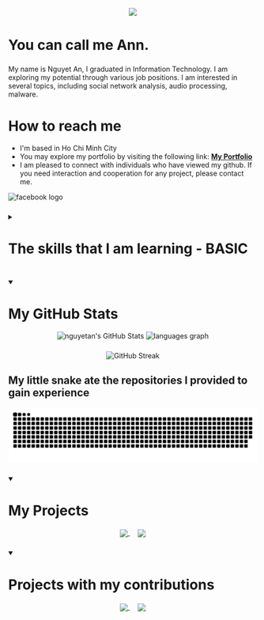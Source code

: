 <p align="center">
  <img src="https://readme-typing-svg.herokuapp.com/?font=Agbalumo&size=35&center=true&vCenter=true&width=500&height=70&duration=4000&lines=Welcome+to+my+page!;" />
</p>

<h1 align="left">You can call me Ann.</h1>

###

<p align="left">My name is Nguyet An, I graduated in Information Technology. I am exploring my potential through various job positions. I am interested in several topics, including social network analysis, audio processing, malware.</p>

# How to reach me

- I'm based in Ho Chi Minh City
- You may explore my portfolio by visiting the following link: <a href="">**My Portfolio**</a>
- I am pleased to connect with individuals who have viewed my github. If you need interaction and cooperation for any project, please contact me.

<div align="left">
  <!-- Repo info cards - https://github.com/badges/shields -->
  
  <img src="https://img.shields.io/static/v1?message=Youtube&logo=youtube&label=&color=FF0000&logoColor=white&labelColor=&style=for-the-badge" height="35" alt="facebook logo"  />
  <img href="https://www.facebook.com/nguyet.an.442553" target="_blank" 
</div>

###

<details> 
  <summary><h1>The skills that I am learning - BASIC</h1></summary>
  <!-- Some badges are from https://github.com/Ileriayo/markdown-badges -->
  <!-- Repo info cards - https://rahuldkjain.github.io/gh-profile-readme-generator/ -->
  <!-- Repo info cards - https://www.profileme.dev/create-profile -->

  <h3>Programming</h3>
      <p align="center"> 
        <img src="https://img.shields.io/badge/python-3670A0?style=for-the-badge&logo=python&logoColor=ffdd54" alt="python"/>
        <img src="https://img.shields.io/badge/html5-%23E34F26.svg?style=for-the-badge&logo=html5&logoColor=white" alt="html5"/> 
        <img src="https://img.shields.io/badge/css3-%231572B6.svg?style=for-the-badge&logo=css3&logoColor=white" alt="css3"/>
      </p>


  <h3>Database</h3>
      <p align="center">
        <img src="https://img.shields.io/badge/MongoDB-%234ea94b.svg?style=for-the-badge&logo=mongodb&logoColor=white" alt="MongoDB"/>
        <img src="https://img.shields.io/badge/mysql-%2300f.svg?style=for-the-badge&logo=mysql&logoColor=white" alt="MySQL"/> 
      </p>


  <h3>AI/ML/DL/DS</h3>
      <p align="center">
          <img src="https://img.shields.io/badge/PyTorch-%23EE4C2C.svg?style=for-the-badge&logo=PyTorch&logoColor=white" alt="PyTorch"/>
          <img src="https://img.shields.io/badge/scikit--learn-%23F7931E.svg?style=for-the-badge&logo=scikit-learn&logoColor=white" alt="scikit-learn"/>
          <img src="https://img.shields.io/badge/pandas-%23150458.svg?style=for-the-badge&logo=pandas&logoColor=white" alt="Pandas"/>
          <img src="https://img.shields.io/badge/numpy-%23013243.svg?style=for-the-badge&logo=numpy&logoColor=white" alt="NumPy"/>
          <img src="https://img.shields.io/badge/Matplotlib-%23ffffff.svg?style=for-the-badge&logo=Matplotlib&logoColor=black" alt="Matplotlib"/>
      </p>



  <h3>Embedded system and IoT</h3>
      <p align="center">
          <img src="https://img.shields.io/badge/-Arduino-00979D?style=for-the-badge&logo=Arduino&logoColor=white" alt="Arduino"/>
      </p>


  <h3>IDEs/Editors, Platforms and Tools</h3>
      <p>
        <p>IDEs/Editors
          <img width="10" />
          <img src="https://img.shields.io/badge/jupyter-%23FA0F00.svg?style=for-the-badge&logo=jupyter&logoColor=white" alt="Jupyter Notebook"/>
          <img src="https://img.shields.io/badge/Visual%20Studio%20Code-0078d7.svg?style=for-the-badge&logo=visual-studio-code&logoColor=white" alt="Visual Studio Code"/>
          <img src="https://img.shields.io/badge/Visual%20Studio-5C2D91.svg?style=for-the-badge&logo=visual-studio&logoColor=white" alt="Visual Studio"/>
          <img src="https://img.shields.io/badge/Android%20Studio-3DDC84.svg?style=for-the-badge&logo=android-studio&logoColor=white" alt="Android Studio"/>
        </p><br>
        <p>Tools
          <img width="10" />
          <img src="https://img.shields.io/badge/jira-%230A0FFF.svg?style=for-the-badge&logo=jira&logoColor=white" alt="Jira"/>
          <img src="https://img.shields.io/badge/-Arduino-00979D?style=for-the-badge&logo=Arduino&logoColor=white" alt="Arduino"/>
        </p>
      </p>
</details>

###

<details open> 
  <summary><h1> My GitHub Stats</h1></summary>
    <div align="center">
      <!-- Repo info cards - https://github.com/brunobritodev/awesome-github-stats -->
      <img  alt="nguyetan's GitHub Stats" src="https://awesome-github-stats.azurewebsites.net/user-stats/nguyetan?cardType=octocat&theme=highcontrast&preferLogin=true" height="188"/>  
      <!-- Repo info cards - https://github.com/maurodesouza/profile-readme-generator -->
      <img src="https://github-readme-stats.vercel.app/api/top-langs?username=nguyetan&locale=en&hide_title=false&layout=compact&card_width=70&langs_count=6&theme=highcontrast&hide_border=false&order=2" height="188" alt="languages graph"  />
  </div>

###

  <!-- Repo info cards -https://github.com/DenverCoder1/github-readme-streak-stats -->
  <div align="center">
    <img href="https://git.io/streak-stats" src="https://streak-stats.demolab.com?user=nguyetan&theme=github-dark&border_radius=5&card_width=449" alt="GitHub Streak" />
  </div>

</details>

###

## My little snake ate the repositories I provided to gain experience
<!-- Repo info cards - https://github.com/Platane/snk -->
<div align="center">
  <picture>
    <source media="(prefers-color-scheme: dark)" srcset="https://raw.githubusercontent.com/platane/platane/output/github-contribution-grid-snake-dark.svg">
    <source media="(prefers-color-scheme: light)" srcset="https://raw.githubusercontent.com/platane/platane/output/github-contribution-grid-snake.svg">
    <img alt="github contribution grid snake animation" src="https://raw.githubusercontent.com/platane/platane/output/github-contribution-grid-snake.svg">
  </picture>
</div>

###

<details open> 
  <summary><h1>My Projects</h1></summary>
  <!-- Repo info cards - https://github.com/anuraghazra/github-readme-stats -->
  <p align="center">
    <a href="https://github.com/nguyetan/irrigation-system">
      <img align="center" src="https://github-readme-stats.anuraghazra1.vercel.app/api/pin/?username=nguyetan&repo=irrigation-system&theme=radical"/>
    </a> 
    <img width="12" />
    <a href="https://github.com/nguyetan/python-rescue-station-project">
      <img align="center" src="https://github-readme-stats.anuraghazra1.vercel.app/api/pin/?username=nguyetan&repo=python-rescue-station-project&theme=dark" height="140"/>
    </a>
  </p>
</details>

###

<details open> 
  <summary><h1>Projects with my contributions</h1></summary>
  <p align="center">
    <!-- Repo info cards - https://github.com/anuraghazra/github-readme-stats -->
    <a  href="https://github.com/nguyetan/rescue-station-project">
      <img align="center" src="https://github-readme-stats.anuraghazra1.vercel.app/api/pin/?username=nguyetan&repo=rescue-station-project&theme=highcontrast" />
    </a>
    <img width="12" />
    <!-- Change the `github-readme-stats.anuraghazra1.vercel.app` to `github-readme-stats.vercel.app`  -->
    <a href="https://github.com/nguyetan/ForestType-master">
      <img align="center" src="https://github-readme-stats.anuraghazra1.vercel.app/api/pin/?username=nguyetan&repo=ForestType-master&theme=dark" height="150" />
    </a>
  </p>
</details>
